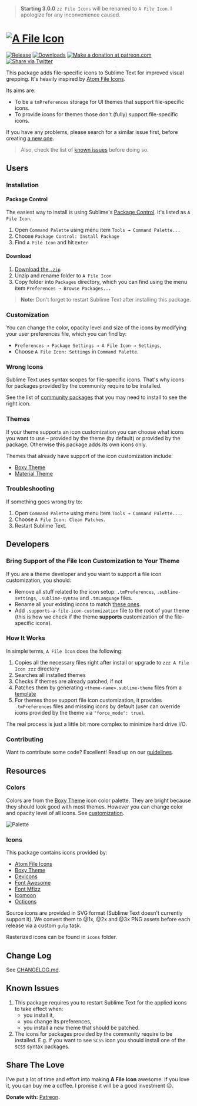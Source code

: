 > **Starting 3.0.0** `zz File Icons` will be renamed to `A File Icon`. 
> I apologize for any inconvenience caused.

# [![A File Icon][img-logo]][downloads]

[![Release][img-release]][release]
[![Downloads][img-downloads]][downloads]
[![Make a donation at patreon.com][img-patreon]][patreon]
[![Share via Twitter][img-twitter]][twitter]

This package adds file-specific icons to Sublime Text for improved visual grepping. It's heavily inspired by [Atom File Icons][atom-file-icons].

Its aims are:

* To be a `tmPreferences` storage for UI themes that support file-specific icons.
* To provide icons for themes those don't (fully) support file-specific icons.

If you have any problems, please search for a similar issue first, before creating [a new one][new-issue]. 

> Also, check the list of [known issues][known-issues] before doing so.

## Users

<!--
### Getting Started

[![Getting Started with A File Icon][img-getting-started]][getting-started]
-->

### Installation

#### Package Control

The easiest way to install is using Sublime's [Package Control][downloads]. It's listed as `A File Icon`.

1. Open `Command Palette` using menu item `Tools → Command Palette...`
2. Choose `Package Control: Install Package`
3. Find `A File Icon` and hit `Enter`

#### Download

1. [Download the `.zip`][release]
2. Unzip and rename folder to `A File Icon`
3. Copy folder into `Packages` directory, which you can find using the menu item `Preferences → Browse Packages...`

> **Note:** Don't forget to restart Sublime Text after installing this package. 

### Customization

You can change the color, opacity level and size of the icons by modifying your user preferences file, which you can find by:

* `Preferences → Package Settings → A File Icon → Settings`,
* Choose `A File Icon: Settings` in `Command Palette`.

### Wrong Icons

Sublime Text uses syntax scopes for file-specific icons. That's why icons for packages provided by the community require to be installed.

See the list of [community packages][packages] that you may need to install to see the right icon.

### Themes

If your theme supports an icon customization you can choose what icons you want to use – provided by the theme (by default) or provided by the package. Otherwise this package adds its own icons only.

Themes that already have support of the icon customization include:

* [Boxy Theme][boxy-theme]
* [Material Theme][material-theme]

### Troubleshooting

If something goes wrong try to:

1. Open `Command Palette` using menu item `Tools → Command Palette...`.
2. Choose `A File Icon: Clean Patches`.
3. Restart Sublime Text.

## Developers

### Bring Support of the File Icon Customization to Your Theme

If you are a theme developer and you want to support a file icon customization, you should:

* Remove all stuff related to the icon setup: `.tmPreferences`, `.sublime-settings`, `.sublime-syntax` and `.tmLanguage` files.
* Rename all your existing icons to match [these ones][icons].
* Add `.supports-a-file-icon-customization` file to the root of your theme (this is how we check if the theme **supports** customization of the file-specific icons).

### How It Works

In simple terms, `A File Icon` does the following:

1. Copies all the necessary files right after install or upgrade to `zzz A File Icon zzz` directory
2. Searches all installed themes
3. Checks if themes are already patched, if not
4. Patches them by generating `<theme-name>.sublime-theme` files from a [template][template]
5. For themes those support file icon customization, it provides `.tmPreferences` files and missing icons by default (user can override icons provided by the theme via `"force_mode": true`).

The real process is just a little bit more complex to minimize hard drive I/O.

### Contributing

Want to contribute some code? Excellent! Read up on our [guidelines][contributing].

## Resources

### Colors

Colors are from the [Boxy Theme][boxy-theme] icon color palette. They are bright because they should look good with most themes. However you can change color and opacity level of all icons. See [customization][customization].

![Palette][img-palette]

### Icons

This package contains icons provided by:

- [Atom File Icons][atom-file-icons]
- [Boxy Theme][boxy-theme]
- [Devicons][devicons]
- [Font Awesome][font-awesome]
- [Font Mfizz][font-mfizz]
- [Icomoon][icomoon]
- [Octicons][octicons]

Source icons are provided in SVG format (Sublime Text doesn't currently support it). We convert them to @1x, @2x and @3x PNG assets before each release via a custom `gulp` task. 

Rasterized icons can be found in `icons` folder.

## Change Log

See [CHANGELOG.md][changelog].

## Known Issues

1. This package requires you to restart Sublime Text for the applied icons to take effect when:
    - you install it,
    - you change its preferences,
    - you install a new theme that should be patched.
2. The icons for packages provided by the community require to be installed. E.g. if you want to see `SCSS` icon you should install one of the `SCSS` syntax packages.

## Share The Love

I've put a lot of time and effort into making **A File Icon** awesome. If you love it, you can buy me a coffee. I promise it will be a good investment 😉.

**Donate with:** [Patreon][patreon].

<!-- Resources -->

[atom-file-icons]: https://github.com/DanBrooker/file-icons
[boxy-theme]: https://github.com/ihodev/sublime-boxy
[devicons]: http://vorillaz.github.io/devicons/#/main
[font-awesome]: http://fontawesome.io/
[font-mfizz]: http://fizzed.com/oss/font-mfizz
[icomoon]: https://icomoon.io/
[material-theme]: https://github.com/equinusocio/material-theme
[octicons]: https://octicons.github.com/

<!-- Misc -->

[changelog]: https://github.com/ihodev/sublime-file-icons/blob/dev/CHANGELOG.md
[contributing]: https://github.com/ihodev/sublime-file-icons/blob/dev/.github/CONTRIBUTING.md
[customization]: https://github.com/ihodev/sublime-file-icons#customization
[downloads]: https://packagecontrol.io/packages/zz%20File%20Icons
[getting-started]: https://youtu.be/bTIOL-5SxHY 'Watch "Getting Started with A File Icon" on YouTube'
[icons]: https://github.com/ihodev/sublime-file-icons/tree/dev/icons/multi
[known-issues]: https://github.com/ihodev/sublime-file-icons#known-issues
[new-issue]: https://github.com/ihodev/sublime-file-icons/issues/new
[packages]: https://github.com/ihodev/sublime-file-icons/blob/dev/PACKAGES.md
[patreon]: https://www.patreon.com/ihodev
[release]: https://github.com/ihodev/sublime-file-icons/releases
[template]: https://github.com/ihodev/sublime-file-icons/blob/dev/common/templates/theme.py
[issues]: https://github.com/ihodev/sublime-file-icons/issues
[twitter]: https://twitter.com/intent/tweet?hashtags=sublimetext%2C%20file%2C%20icons&ref_src=twsrc%5Etfw&text=A%20File%20Icon%20%E2%80%93%20Sublime%20file%20icons%20for%20improved%20visual%20grepping%20%F0%9F%8E%89&tw_p=tweetbutton&url=https%3A%2F%2Fgithub.com%2Fihodev%2Fsublime-file-icons&via=ihodev

<!-- Assets -->

[img-downloads]: https://img.shields.io/packagecontrol/dt/zz%20File%20Icons.svg?maxAge=3600&style=flat-square
[img-getting-started]: https://raw.githubusercontent.com/ihodev/sublime-file-icons/dev/media/getting-started.png
[img-logo]: https://raw.githubusercontent.com/ihodev/sublime-file-icons/dev/media/logo.png
[img-patreon]: https://rawgit.com/ihodev/sublime-file-icons/dev/media/donate.svg
[img-release]: https://img.shields.io/github/release/ihodev/sublime-file-icons.svg?maxAge=86400&style=flat-square
[img-palette]: https://raw.githubusercontent.com/ihodev/sublime-file-icons/dev/media/palette.png
[img-twitter]: https://rawgit.com/ihodev/sublime-file-icons/dev/media/twitter.svg
